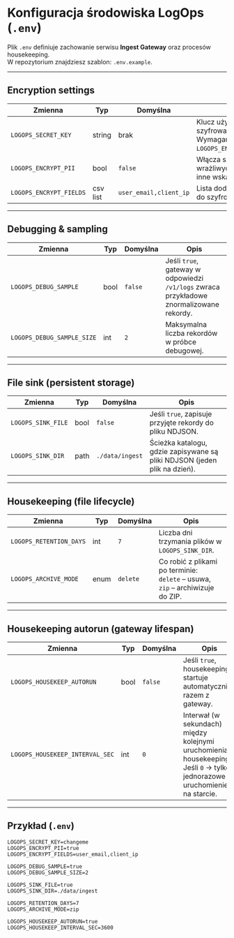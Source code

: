 # Konfiguracja środowiska LogOps (`.env`)

Plik `.env` definiuje zachowanie serwisu **Ingest Gateway** oraz procesów housekeeping.  
W repozytorium znajdziesz szablon: `.env.example`.

---

## Encryption settings

| Zmienna                 | Typ       | Domyślna | Opis |
|--------------------------|----------|----------|------|
| `LOGOPS_SECRET_KEY`      | string   | brak     | Klucz używany do szyfrowania PII (Fernet). Wymagany, jeśli `LOGOPS_ENCRYPT_PII=true`. |
| `LOGOPS_ENCRYPT_PII`     | bool     | `false`  | Włącza szyfrowanie pól wrażliwych (email, IP, inne wskazane). |
| `LOGOPS_ENCRYPT_FIELDS`  | csv list | `user_email,client_ip` | Lista dodatkowych pól do szyfrowania. |

---

## Debugging & sampling

| Zmienna                    | Typ   | Domyślna | Opis |
|-----------------------------|------|----------|------|
| `LOGOPS_DEBUG_SAMPLE`       | bool | `false`  | Jeśli `true`, gateway w odpowiedzi `/v1/logs` zwraca przykładowe znormalizowane rekordy. |
| `LOGOPS_DEBUG_SAMPLE_SIZE`  | int  | `2`      | Maksymalna liczba rekordów w próbce debugowej. |

---

## File sink (persistent storage)

| Zmienna            | Typ    | Domyślna          | Opis |
|---------------------|-------|-------------------|------|
| `LOGOPS_SINK_FILE`  | bool  | `false`           | Jeśli `true`, zapisuje przyjęte rekordy do pliku NDJSON. |
| `LOGOPS_SINK_DIR`   | path  | `./data/ingest`   | Ścieżka katalogu, gdzie zapisywane są pliki NDJSON (jeden plik na dzień). |

---

## Housekeeping (file lifecycle)

| Zmienna                | Typ    | Domyślna | Opis |
|-------------------------|-------|----------|------|
| `LOGOPS_RETENTION_DAYS` | int   | `7`      | Liczba dni trzymania plików w `LOGOPS_SINK_DIR`. |
| `LOGOPS_ARCHIVE_MODE`   | enum  | `delete` | Co robić z plikami po terminie: <br>`delete` – usuwa, <br>`zip` – archiwizuje do ZIP. |

---

## Housekeeping autorun (gateway lifespan)

| Zmienna                        | Typ   | Domyślna | Opis |
|--------------------------------|------|----------|------|
| `LOGOPS_HOUSEKEEP_AUTORUN`     | bool | `false`  | Jeśli `true`, housekeeping startuje automatycznie razem z gateway. |
| `LOGOPS_HOUSEKEEP_INTERVAL_SEC`| int  | `0`      | Interwał (w sekundach) między kolejnymi uruchomieniami housekeeping. Jeśli `0` → tylko jednorazowe uruchomienie na starcie. |

---

## Przykład (`.env`)

```env
LOGOPS_SECRET_KEY=changeme
LOGOPS_ENCRYPT_PII=true
LOGOPS_ENCRYPT_FIELDS=user_email,client_ip

LOGOPS_DEBUG_SAMPLE=true
LOGOPS_DEBUG_SAMPLE_SIZE=2

LOGOPS_SINK_FILE=true
LOGOPS_SINK_DIR=./data/ingest

LOGOPS_RETENTION_DAYS=7
LOGOPS_ARCHIVE_MODE=zip

LOGOPS_HOUSEKEEP_AUTORUN=true
LOGOPS_HOUSEKEEP_INTERVAL_SEC=3600
